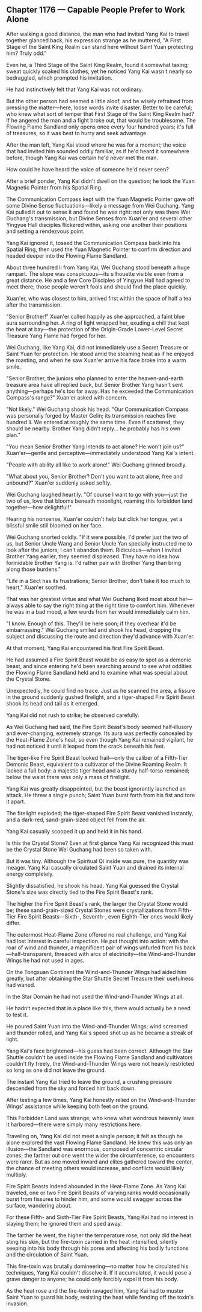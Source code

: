 ## Chapter 1176 — Capable People Prefer to Work Alone

After walking a good distance, the man who had invited Yang Kai to travel together glanced back, his expression strange as he muttered, "A First Stage of the Saint King Realm can stand here without Saint Yuan protecting him? Truly odd."

Even he, a Third Stage of the Saint King Realm, found it somewhat taxing; sweat quickly soaked his clothes, yet he noticed Yang Kai wasn't nearly so bedraggled, which prompted his invitation.

He had instinctively felt that Yang Kai was not ordinary.

But the other person had seemed a little aloof, and he wisely refrained from pressing the matter—here, loose words invite disaster. Better to be careful; who knew what sort of temper that First Stage of the Saint King Realm had? If he angered the man and a fight broke out, that would be troublesome. The Flowing Flame Sandland only opens once every four hundred years; it's full of treasures, so it was best to hurry and seek advantage.

After the man left, Yang Kai stood where he was for a moment; the voice that had invited him sounded oddly familiar, as if he'd heard it somewhere before, though Yang Kai was certain he'd never met the man.

How could he have heard the voice of someone he'd never seen?

After a brief ponder, Yang Kai didn't dwell on the question; he took the Yuan Magnetic Pointer from his Spatial Ring.

The Communication Compass kept with the Yuan Magnetic Pointer gave off some Divine Sense fluctuations—likely a message from Wei Guchang. Yang Kai pulled it out to sense it and found he was right: not only was there Wei Guchang's transmission, but Divine Senses from Xuan'er and several other Yingyue Hall disciples flickered within, asking one another their positions and setting a rendezvous point.

Yang Kai ignored it, tossed the Communication Compass back into his Spatial Ring, then used the Yuan Magnetic Pointer to confirm direction and headed deeper into the Flowing Flame Sandland.

About three hundred li from Yang Kai, Wei Guchang stood beneath a huge rampart. The slope was conspicuous—its silhouette visible even from a great distance. He and a few Core Disciples of Yingyue Hall had agreed to meet there; those people weren't fools and should find the place quickly.

Xuan'er, who was closest to him, arrived first within the space of half a tea after the transmission.

"Senior Brother!" Xuan'er called happily as she approached, a faint blue aura surrounding her. A ring of light wrapped her, exuding a chill that kept the heat at bay—the protection of the Origin-Grade Lower-Level Secret Treasure Yang Flame had forged for her.

Wei Guchang, like Yang Kai, did not immediately use a Secret Treasure or Saint Yuan for protection. He stood amid the steaming heat as if he enjoyed the roasting, and when he saw Xuan'er arrive his face broke into a warm smile.

"Senior Brother, the juniors who planned to enter the heaven-and-earth treasure area have all replied back, but Senior Brother Yang hasn't sent anything—perhaps he's too far away. Has he exceeded the Communication Compass's range?" Xuan'er asked with concern.

"Not likely." Wei Guchang shook his head. "Our Communication Compass was personally forged by Master Gelin; its transmission reaches five hundred li. We entered at roughly the same time. Even if scattered, they should be nearby. Brother Yang didn't reply… he probably has his own plan."

"You mean Senior Brother Yang intends to act alone? He won't join us?" Xuan'er—gentle and perceptive—immediately understood Yang Kai's intent.

"People with ability all like to work alone!" Wei Guchang grinned broadly.

"What about you, Senior Brother? Don't you want to act alone, free and unbound?" Xuan'er suddenly asked softly.

Wei Guchang laughed heartily. "Of course I want to go with you—just the two of us, love that blooms beneath moonlight, roaming this forbidden land together—how delightful!"

Hearing his nonsense, Xuan'er couldn't help but click her tongue, yet a blissful smile still bloomed on her face.

Wei Guchang snorted coldly. "If it were possible, I'd prefer just the two of us, but Senior Uncle Wang and Senior Uncle Yan specially instructed me to look after the juniors; I can't abandon them. Ridiculous—when I invited Brother Yang earlier, they seemed displeased. They have no idea how formidable Brother Yang is. I'd rather pair with Brother Yang than bring along those burdens."

"Life in a Sect has its frustrations; Senior Brother, don't take it too much to heart," Xuan'er soothed.

That was her greatest virtue and what Wei Guchang liked most about her—always able to say the right thing at the right time to comfort him. Whenever he was in a bad mood, a few words from her would immediately calm him.

"I know. Enough of this. They'll be here soon; if they overhear it'd be embarrassing." Wei Guchang smiled and shook his head, dropping the subject and discussing the route and direction they'd advance with Xuan'er.

At that moment, Yang Kai encountered his first Fire Spirit Beast.

He had assumed a Fire Spirit Beast would be as easy to spot as a demonic beast, and since entering he'd been searching around to see what oddities the Flowing Flame Sandland held and to examine what was special about the Crystal Stone.

Unexpectedly, he could find no trace. Just as he scanned the area, a fissure in the ground suddenly gushed firelight, and a tiger-shaped Fire Spirit Beast shook its head and tail as it emerged.

Yang Kai did not rush to strike; he observed carefully.

As Wei Guchang had said, the Fire Spirit Beast's body seemed half-illusory and ever-changing, extremely strange. Its aura was perfectly concealed by the Heat-Flame Zone's heat, so even though Yang Kai remained vigilant, he had not noticed it until it leaped from the crack beneath his feet.

The tiger-like Fire Spirit Beast looked frail—only the caliber of a Fifth-Tier Demonic Beast, equivalent to a cultivator of the Divine Roaming Realm. It lacked a full body: a majestic tiger head and a sturdy half-torso remained; below the waist there was only a mass of firelight.

Yang Kai was greatly disappointed, but the beast ignorantly launched an attack. He threw a single punch; Saint Yuan burst forth from his fist and tore it apart.

The firelight exploded; the tiger-shaped Fire Spirit Beast vanished instantly, and a dark-red, sand-grain-sized object fell from the air.

Yang Kai casually scooped it up and held it in his hand.

Is this the Crystal Stone? Even at first glance Yang Kai recognized this must be the Crystal Stone Wei Guchang had been so taken with.

But it was tiny. Although the Spiritual Qi inside was pure, the quantity was meager. Yang Kai casually circulated Saint Yuan and drained its internal energy completely.

Slightly dissatisfied, he shook his head. Yang Kai guessed the Crystal Stone's size was directly tied to the Fire Spirit Beast's rank.

The higher the Fire Spirit Beast's rank, the larger the Crystal Stone would be; these sand-grain-sized Crystal Stones were crystallizations from Fifth-Tier Fire Spirit Beasts—Sixth-, Seventh-, even Eighth-Tier ones would likely differ.

The outermost Heat-Flame Zone offered no real challenge, and Yang Kai had lost interest in careful inspection. He put thought into action: with the roar of wind and thunder, a magnificent pair of wings unfurled from his back—half-transparent, threaded with arcs of electricity—the Wind-and-Thunder Wings he had not used in ages.

On the Tongxuan Continent the Wind-and-Thunder Wings had aided him greatly, but after obtaining the Star Shuttle Secret Treasure their usefulness had waned.

In the Star Domain he had not used the Wind-and-Thunder Wings at all.

He hadn’t expected that in a place like this, there would actually be a need to test it.

He poured Saint Yuan into the Wind-and-Thunder Wings; wind screamed and thunder rolled, and Yang Kai's speed shot up as he became a streak of light.

Yang Kai's face brightened—his guess had been correct. Although the Star Shuttle couldn't be used inside the Flowing Flame Sandland and cultivators couldn't fly freely, the Wind-and-Thunder Wings were not heavily restricted so long as one did not leave the ground.

The instant Yang Kai tried to leave the ground, a crushing pressure descended from the sky and forced him back down.

After testing a few times, Yang Kai honestly relied on the Wind-and-Thunder Wings' assistance while keeping both feet on the ground.

This Forbidden Land was strange; who knew what wondrous heavenly laws it harbored—there were simply many restrictions here.

Traveling on, Yang Kai did not meet a single person; it felt as though he alone explored the vast Flowing Flame Sandland. He knew this was only an illusion—the Sandland was enormous, composed of concentric circular zones; the farther out one went the wider the circumference, so encounters were rarer. But as one moved inward and elites gathered toward the center, the chance of meeting others would increase, and conflicts would likely multiply.

Fire Spirit Beasts indeed abounded in the Heat-Flame Zone. As Yang Kai traveled, one or two Fire Spirit Beasts of varying ranks would occasionally burst from fissures to hinder him, and some would swagger across the surface, wandering about.

For these Fifth- and Sixth-Tier Fire Spirit Beasts, Yang Kai had no interest in slaying them; he ignored them and sped away.

The farther he went, the higher the temperature rose; not only did the heat sting his skin, but the fire-toxin carried in the heat intensified, silently seeping into his body through his pores and affecting his bodily functions and the circulation of Saint Yuan.

This fire-toxin was brutally domineering—no matter how he circulated his techniques, Yang Kai couldn't dissolve it. If it accumulated, it would pose a grave danger to anyone; he could only forcibly expel it from his body.

As the heat rose and the fire-toxin ravaged him, Yang Kai had to muster Saint Yuan to guard his body, resisting the heat while fending off the toxin's invasion.